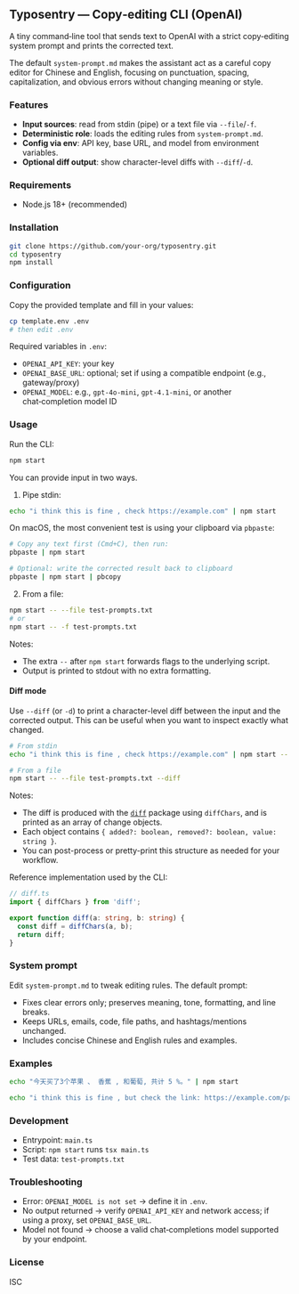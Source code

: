 ## Typosentry — Copy‑editing CLI (OpenAI)

A tiny command‑line tool that sends text to OpenAI with a strict copy‑editing system prompt and prints the corrected text.

The default `system-prompt.md` makes the assistant act as a careful copy editor for Chinese and English, focusing on punctuation, spacing, capitalization, and obvious errors without changing meaning or style.

### Features

- **Input sources**: read from stdin (pipe) or a text file via `--file`/`-f`.
- **Deterministic role**: loads the editing rules from `system-prompt.md`.
- **Config via env**: API key, base URL, and model from environment variables.
- **Optional diff output**: show character-level diffs with `--diff`/`-d`.

### Requirements

- Node.js 18+ (recommended)

### Installation

```bash
git clone https://github.com/your-org/typosentry.git
cd typosentry
npm install
```

### Configuration

Copy the provided template and fill in your values:

```bash
cp template.env .env
# then edit .env
```

Required variables in `.env`:

- `OPENAI_API_KEY`: your key
- `OPENAI_BASE_URL`: optional; set if using a compatible endpoint (e.g., gateway/proxy)
- `OPENAI_MODEL`: e.g., `gpt-4o-mini`, `gpt-4.1-mini`, or another chat‑completion model ID

### Usage

Run the CLI:

```bash
npm start
```

You can provide input in two ways.

1) Pipe stdin:

```bash
echo "i think this is fine , check https://example.com" | npm start
```

On macOS, the most convenient test is using your clipboard via `pbpaste`:

```bash
# Copy any text first (Cmd+C), then run:
pbpaste | npm start

# Optional: write the corrected result back to clipboard
pbpaste | npm start | pbcopy
```

2) From a file:

```bash
npm start -- --file test-prompts.txt
# or
npm start -- -f test-prompts.txt
```

Notes:
- The extra `--` after `npm start` forwards flags to the underlying script.
- Output is printed to stdout with no extra formatting.

#### Diff mode

Use `--diff` (or `-d`) to print a character-level diff between the input and the corrected output. This can be useful when you want to inspect exactly what changed.

```bash
# From stdin
echo "i think this is fine , check https://example.com" | npm start -- --diff

# From a file
npm start -- --file test-prompts.txt --diff
```

Notes:
- The diff is produced with the [`diff`](https://www.npmjs.com/package/diff) package using `diffChars`, and is printed as an array of change objects.
- Each object contains `{ added?: boolean, removed?: boolean, value: string }`.
- You can post-process or pretty-print this structure as needed for your workflow.

Reference implementation used by the CLI:

```ts
// diff.ts
import { diffChars } from 'diff';

export function diff(a: string, b: string) {
  const diff = diffChars(a, b);
  return diff;
}
```

### System prompt

Edit `system-prompt.md` to tweak editing rules. The default prompt:
- Fixes clear errors only; preserves meaning, tone, formatting, and line breaks.
- Keeps URLs, emails, code, file paths, and hashtags/mentions unchanged.
- Includes concise Chinese and English rules and examples.

### Examples

```bash
echo "今天买了3个苹果 、 香蕉 , 和葡萄, 共计 5 %。" | npm start
```

```bash
echo "i think this is fine , but check the link: https://example.com/path" | npm start
```

### Development

- Entrypoint: `main.ts`
- Script: `npm start` runs `tsx main.ts`
- Test data: `test-prompts.txt`

### Troubleshooting

- Error: `OPENAI_MODEL is not set` → define it in `.env`.
- No output returned → verify `OPENAI_API_KEY` and network access; if using a proxy, set `OPENAI_BASE_URL`.
- Model not found → choose a valid chat‑completions model supported by your endpoint.

### License

ISC

